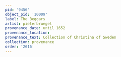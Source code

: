 ```yaml
---
pid: '9456'
object_pid: '10009'
label: The Beggars
artist: pieterbruegel
provenance_date: until 1652
provenance_location:
provenance_text: Collection of Christina of Sweden
collection: provenance
order: '2616'
---
```

